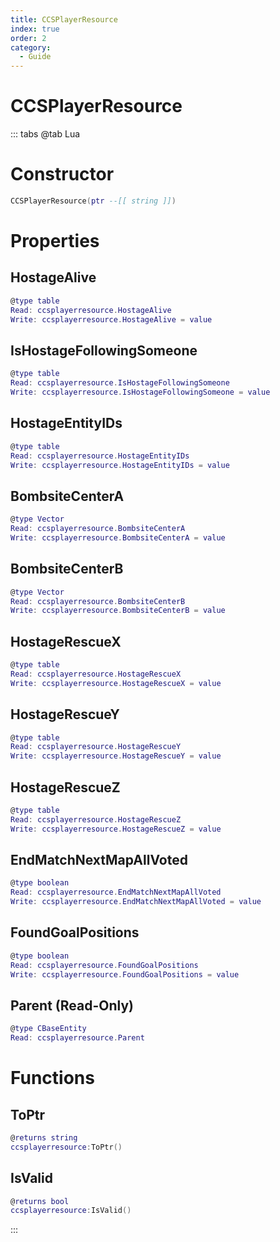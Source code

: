 ```yaml
---
title: CCSPlayerResource
index: true
order: 2
category:
  - Guide
---
```


# CCSPlayerResource

::: tabs
@tab Lua
# Constructor
```lua
CCSPlayerResource(ptr --[[ string ]])
```
# Properties
## HostageAlive 
```lua
@type table
Read: ccsplayerresource.HostageAlive
Write: ccsplayerresource.HostageAlive = value
```
## IsHostageFollowingSomeone 
```lua
@type table
Read: ccsplayerresource.IsHostageFollowingSomeone
Write: ccsplayerresource.IsHostageFollowingSomeone = value
```
## HostageEntityIDs 
```lua
@type table
Read: ccsplayerresource.HostageEntityIDs
Write: ccsplayerresource.HostageEntityIDs = value
```
## BombsiteCenterA 
```lua
@type Vector
Read: ccsplayerresource.BombsiteCenterA
Write: ccsplayerresource.BombsiteCenterA = value
```
## BombsiteCenterB 
```lua
@type Vector
Read: ccsplayerresource.BombsiteCenterB
Write: ccsplayerresource.BombsiteCenterB = value
```
## HostageRescueX 
```lua
@type table
Read: ccsplayerresource.HostageRescueX
Write: ccsplayerresource.HostageRescueX = value
```
## HostageRescueY 
```lua
@type table
Read: ccsplayerresource.HostageRescueY
Write: ccsplayerresource.HostageRescueY = value
```
## HostageRescueZ 
```lua
@type table
Read: ccsplayerresource.HostageRescueZ
Write: ccsplayerresource.HostageRescueZ = value
```
## EndMatchNextMapAllVoted 
```lua
@type boolean
Read: ccsplayerresource.EndMatchNextMapAllVoted
Write: ccsplayerresource.EndMatchNextMapAllVoted = value
```
## FoundGoalPositions 
```lua
@type boolean
Read: ccsplayerresource.FoundGoalPositions
Write: ccsplayerresource.FoundGoalPositions = value
```
## Parent (Read-Only)
```lua
@type CBaseEntity
Read: ccsplayerresource.Parent
```
# Functions
## ToPtr
```lua
@returns string
ccsplayerresource:ToPtr()
```
## IsValid
```lua
@returns bool
ccsplayerresource:IsValid()
```

:::